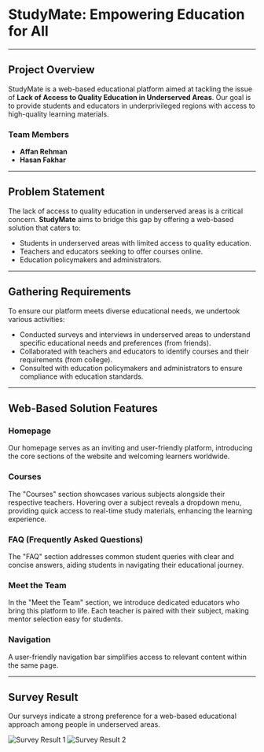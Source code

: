# StudyMate: Empowering Education for All

---

## Project Overview

StudyMate is a web-based educational platform aimed at tackling the issue of **Lack of Access to Quality Education in Underserved Areas**. Our goal is to provide students and educators in underprivileged regions with access to high-quality learning materials.

### Team Members
- **Affan Rehman**
- **Hasan Fakhar**

---

## Problem Statement

The lack of access to quality education in underserved areas is a critical concern. **StudyMate** aims to bridge this gap by offering a web-based solution that caters to:

- Students in underserved areas with limited access to quality education.
- Teachers and educators seeking to offer courses online.
- Education policymakers and administrators.

---

## Gathering Requirements

To ensure our platform meets diverse educational needs, we undertook various activities:

- Conducted surveys and interviews in underserved areas to understand specific educational needs and preferences (from friends).
- Collaborated with teachers and educators to identify courses and their requirements (from college).
- Consulted with education policymakers and administrators to ensure compliance with education standards.

---

## Web-Based Solution Features

### **Homepage**

Our homepage serves as an inviting and user-friendly platform, introducing the core sections of the website and welcoming learners worldwide.

### **Courses**

The "Courses" section showcases various subjects alongside their respective teachers. Hovering over a subject reveals a dropdown menu, providing quick access to real-time study materials, enhancing the learning experience.

### **FAQ (Frequently Asked Questions)**

The "FAQ" section addresses common student queries with clear and concise answers, aiding students in navigating their educational journey.

### **Meet the Team**

In the "Meet the Team" section, we introduce dedicated educators who bring this platform to life. Each teacher is paired with their subject, making mentor selection easy for students.

### **Navigation**

A user-friendly navigation bar simplifies access to relevant content within the same page.

---

## Survey Result

Our surveys indicate a strong preference for a web-based educational approach among people in underserved areas.

![Survey Result 1](https://github.com/Affan-Rehman/StudyMate/assets/112381046/6f160afb-bfe9-402d-bc7b-9560e20944b7)
![Survey Result 2](https://github.com/Affan-Rehman/StudyMate/assets/112381046/55e6b501-aa79-4b35-8874-eb04d89ab96b)
